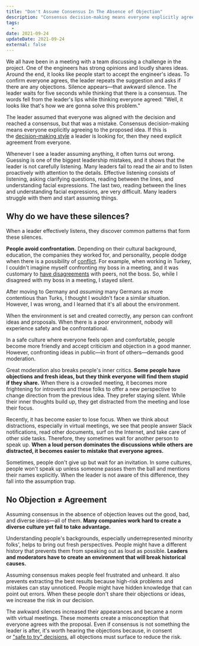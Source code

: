 ```yaml
---
title: "Don't Assume Consensus In The Absence of Objection"
description: "Consensus decision-making means everyone explicitly agreeing to the proposed idea. The leader needs explicit agreement from everyone and shouldn't assume consensus in the absence of objection."
tags:
  -
date: 2021-09-24
updateDate: 2021-09-24
external: false
---
```


We all have been in a meeting with a team discussing a challenge in the project. One of the engineers has strong opinions and loudly shares ideas. Around the end, it looks like people start to accept the engineer's ideas. To confirm everyone agrees, the leader repeats the suggestion and asks if there are any objections. Silence appears—that awkward silence. The leader waits for five seconds while thinking that there is a consensus. The words fell from the leader's lips while thinking everyone agreed: "Well, it looks like that's how we are gonna solve this problem."

The leader assumed that everyone was aligned with the decision and reached a consensus, but that was a mistake. Consensus decision-making means everyone explicitly agreeing to the proposed idea. If this is the [decision-making style](https://candost.substack.com/p/the-decision-making-pendulum) a leader is looking for, then they need explicit agreement from everyone.

Whenever I see a leader assuming anything, it often turns out wrong. Guessing is one of the biggest leadership mistakes, and it shows that the leader is not carefully listening. Many leaders fail to read the air and to listen proactively with attention to the details. Effective listening consists of listening, asking clarifying questions, reading between the lines, and understanding facial expressions. The last two, reading between the lines and understanding facial expressions, are very difficult. Many leaders struggle with them and start assuming things.

## Why do we have these silences?

When a leader effectively listens, they discover common patterns that form these silences.

**People avoid confrontation.** Depending on their cultural background, education, the companies they worked for, and personality, people dodge when there is a possibility of [conflict](https://candost.substack.com/p/how-to-solve-and-prevent-conflicts). For example, when working in Turkey, I couldn't imagine myself confronting my boss in a meeting, and it was customary to [have disagreements](https://candost.substack.com/p/explicit-disagreement-is-better-than-implicit-misunderstanding) with peers, not the boss. So, while I disagreed with my boss in a meeting, I stayed silent.

After moving to Germany and _assuming_ many Germans as more contentious than Turks, I thought I wouldn't face a similar situation. However, I was wrong, and I learned that it's all about the environment.

When the environment is set and created correctly, any person can confront ideas and proposals. When there is a poor environment, nobody will experience safety and be confrontational.

In a safe culture where everyone feels open and comfortable, people become more friendly and accept criticism and objection in a good manner. However, confronting ideas in public—in front of others—demands good moderation.

Great moderation also breaks people's inner critics. **Some people have objections and fresh ideas, but they think everyone will find them stupid if they share.** When there is a crowded meeting, it becomes more frightening for introverts and these folks to offer a new perspective to change direction from the previous idea. They prefer staying silent. While their inner thoughts build up, they get distracted from the meeting and lose their focus.

Recently, it has become easier to lose focus. When we think about distractions, especially in virtual meetings, we see that people answer Slack notifications, read other documents, surf on the Internet, and take care of other side tasks. Therefore, they sometimes wait for another person to speak up. **When a loud person dominates the discussions while others are distracted, it becomes easier to mistake that everyone agrees.**

Sometimes, people don't give up but wait for an invitation. In some cultures, people won't speak up unless someone passes them the ball and mentions their names explicitly. When the leader is not aware of this difference, they fall into the assumption trap.

## No Objection ≠ Agreement

Assuming consensus in the absence of objection leaves out the good, bad, and diverse ideas—all of them. **Many companies work hard to create a diverse culture yet fail to take advantage.**

Understanding people's backgrounds, especially underrepresented minority folks', helps to bring out fresh perspectives. People might have a different history that prevents them from speaking out as loud as possible. **Leaders and moderators have to create an environment that will break historical causes.**

Assuming consensus makes people feel frustrated and unheard. It also prevents extracting the best results because high-risk problems and mistakes can stay unnoticed. People might have hidden knowledge that can point out errors. When these people don't share their objections or ideas, we increase the risk in our decision.

The awkward silences increased their appearances and became a norm with virtual meetings. These moments create a misconception that everyone agrees with the proposal. Even if consensus is not something the leader is after, it's worth hearing the objections because, in consent or ["safe to try" decisions](https://candost.substack.com/p/how-to-handle-and-overcome-objections-to-your-proposal-at-work), all objections must surface to reduce the risk.